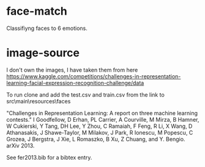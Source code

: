 # face-match
Classifiyng faces to 6 emotions.
# image-source

I don't own the images, I have taken them from here
https://www.kaggle.com/competitions/challenges-in-representation-learning-facial-expression-recognition-challenge/data

To run clone and add the test.csv and train.csv from the link to src\main\resources\faces

"Challenges in Representation Learning: A report on three machine learning
contests." I Goodfellow, D Erhan, PL Carrier, A Courville, M Mirza, B
Hamner, W Cukierski, Y Tang, DH Lee, Y Zhou, C Ramaiah, F Feng, R Li,
X Wang, D Athanasakis, J Shawe-Taylor, M Milakov, J Park, R Ionescu,
M Popescu, C Grozea, J Bergstra, J Xie, L Romaszko, B Xu, Z Chuang, and
Y. Bengio. arXiv 2013.

See fer2013.bib for a bibtex entry.
